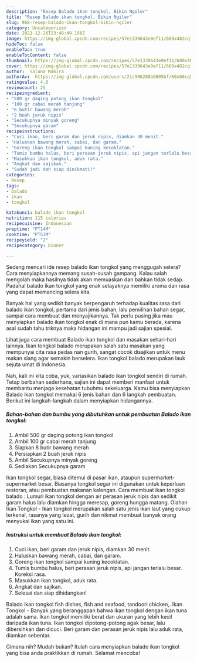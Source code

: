 ```yaml
---
description: "Resep Balado ikan tongkol, Bikin Ngiler"
title: "Resep Balado ikan tongkol, Bikin Ngiler"
slug: 968-resep-balado-ikan-tongkol-bikin-ngiler
category: Uncategorized
date: 2021-12-26T23:48:49.156Z
image: https://img-global.cpcdn.com/recipes/57e1330643e0ef11/680x482cq70/balado-ikan-tongkol-foto-resep-utama.jpg
hideToc: false
enableToc: true
enableTocContent: false
thumbnail: https://img-global.cpcdn.com/recipes/57e1330643e0ef11/680x482cq70/balado-ikan-tongkol-foto-resep-utama.jpg
cover: https://img-global.cpcdn.com/recipes/57e1330643e0ef11/680x482cq70/balado-ikan-tongkol-foto-resep-utama.jpg
author:  Saluna Mahira
authorAv:  https://img-global.cpcdn.com/users/21c906288b0805bf/60x60cq50/avatar.jpg
ratingvalue: 4.6
reviewcount: 25
recipeingredient:
- "500 gr daging potong ikan tongkol"
- "100 gr cabai merah tanjung"
- "8 butir bawang merah"
- "2 buah jeruk nipis"
- "Secukupnya minyak goreng"
- "Secukupnya garam"
recipeinstructions:
- "Cuci ikan, beri garam dan jeruk nipis, diamkan 30 menit."
- "Haluskan bawang merah, cabai, dan garam."
- "Goreng ikan tongkol sampai kuning kecoklatan."
- "Tumis bumbu halus, beri perasan jeruk nipis, api jangan terlalu besar. Koreksi rasa."
- "Masukkan ikan tongkol, aduk rata."
- "Angkat dan sajikan."
- "Sudah jadi dan siap dinikmati!"
categories:
- Resep
tags:
- balado
- ikan
- tongkol

katakunci: balado ikan tongkol 
nutrition: 115 calories
recipecuisine: Indonesian
preptime: "PT14M"
cooktime: "PT53M"
recipeyield: "2"
recipecategory: Dinner

---
```



Sedang mencari ide resep balado ikan tongkol yang menggugah selera? Cara menyiapkannya memang susah-susah gampang. Kalau salah mengolah maka hasilnya tidak akan memuaskan dan bahkan tidak sedap. Padahal balado ikan tongkol yang enak selayaknya memiliki aroma dan rasa yang dapat memancing selera kita.


Banyak hal yang sedikit banyak berpengaruh terhadap kualitas rasa dari balado ikan tongkol, pertama dari jenis bahan, lalu pemilihan bahan segar, sampai cara membuat dan menyajikannya. Tak perlu pusing jika mau menyiapkan balado ikan tongkol enak di mana pun kamu berada, karena asal sudah tahu triknya maka hidangan ini mampu jadi sajian spesial.

Lihat juga cara membuat Balado ikan tongkol dan masakan sehari-hari lainnya. Ikan tongkol balado merupakan salah satu masakan yang mempunyai cita rasa pedas nan gurih, sangat cocok disajikan untuk menu makan siang agar semakin berselera. Ikan tongkol balado merupakan lauk sejuta umat di Indonesia.


Nah, kali ini kita coba, yuk, variasikan balado ikan tongkol sendiri di rumah. Tetap berbahan sederhana, sajian ini dapat memberi manfaat untuk membantu menjaga kesehatan tubuhmu sekeluarga. Kamu bisa menyiapkan Balado ikan tongkol memakai 6 jenis bahan dan 6 langkah pembuatan. Berikut ini langkah-langkah dalam menyiapkan hidangannya.

<!--inarticleads1-->

##### Bahan-bahan dan bumbu yang dibutuhkan untuk pembuatan Balado ikan tongkol:

1. Ambil 500 gr daging potong ikan tongkol
1. Ambil 100 gr cabai merah tanjung
1. Siapkan 8 butir bawang merah
1. Persiapkan 2 buah jeruk nipis
1. Ambil Secukupnya minyak goreng
1. Sediakan Secukupnya garam


Ikan tongkol segar, biasa ditemui di pasar ikan, ataupun supermarket-supermarket besar. Biasanya tongkol segar ini digunakan untuk keperluan restoran, atau pembuatan makanan kalengan. Cara membuat ikan tongkol balado : Lumuri ikan tongkol dengan air perasan jeruk nipis dan sedikit garam halus lalu diamkan hingga meresap, goreng hungga matang. Olahan Ikan Tongkol - Ikan tongkol merupakan salah satu jenis ikan laut yang cukup terkenal, rasanya yang lezat, gurih dan nikmat membuat banyak orang menyukai ikan yang satu ini. 

<!--inarticleads2-->

##### Instruksi untuk membuat Balado ikan tongkol:

1. Cuci ikan, beri garam dan jeruk nipis, diamkan 30 menit.
1. Haluskan bawang merah, cabai, dan garam.
1. Goreng ikan tongkol sampai kuning kecoklatan.
1. Tumis bumbu halus, beri perasan jeruk nipis, api jangan terlalu besar. Koreksi rasa.
1. Masukkan ikan tongkol, aduk rata.
1. Angkat dan sajikan.
1. Selesai dan siap dihidangkan!

Balado ikan tongkol fish dishes, fish and seafood, tandoori chicken,. Ikan Tongkol - Banyak yang beranggapan bahwa ikan tongkol dengan ikan tuna adalah sama. Ikan tongkol memiliki berat dan ukuran yang lebih kecil daripada ikan tuna. Ikan tongkol dipotong-potong agak besar, lalu dibersihkan dan dicuci. Beri garam dan perasan jeruk nipis lalu aduk rata, diamkan sebentar. 

Gimana nih? Mudah bukan? Itulah cara menyiapkan balado ikan tongkol yang bisa anda praktikkan di rumah. Selamat mencoba!

